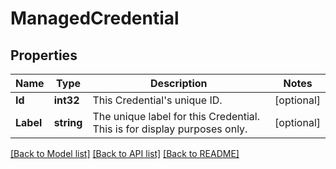 # ManagedCredential

## Properties
Name | Type | Description | Notes
------------ | ------------- | ------------- | -------------
**Id** | **int32** | This Credential&#39;s unique ID.  | [optional] 
**Label** | **string** | The unique label for this Credential. This is for display purposes only.  | [optional] 

[[Back to Model list]](../README.md#documentation-for-models) [[Back to API list]](../README.md#documentation-for-api-endpoints) [[Back to README]](../README.md)



